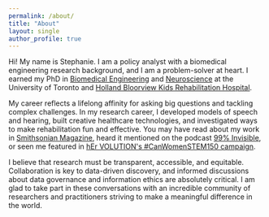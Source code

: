 ```yaml
---
permalink: /about/
title: "About"
layout: single
author_profile: true
---
```

Hi! My name is Stephanie. I am a policy analyst with a biomedical engineering research background, and I am a problem-solver at heart. I earned my PhD in [Biomedical Engineering](https://ibbme.utoronto.ca/) and [Neuroscience](http://www.neuroscience.utoronto.ca/) at the University of Toronto and [Holland Bloorview Kids Rehabilitation Hospital](https://research.hollandbloorview.ca/).

My career reflects a lifelong affinity for asking big questions and tackling complex challenges. In my research career, I  developed models of speech and hearing, built creative healthcare technologies, and investigated ways to make rehabilitation fun and effective. You may have read about my work in [Smithsonian Magazine](http://www.smithsonianmag.com/innovation/can-biomusic-offer-kids-autism-new-way-communicate-180968649/), heard it mentioned on the podcast [99% Invisible](https://99percentinvisible.org/episode/sound-and-health-hospitals/), or seen me featured in [hEr VOLUTION's #CanWomenSTEM150 campaign](https://www.hervolution.org/150-days-canadian-women-stem-week-13-wrap/).

I believe that research must be transparent, accessible, and equitable. Collaboration is key to data-driven discovery, and informed discussions about data governance and information ethics are absolutely critical. I am glad to take part in these conversations with an incredible community of researchers and practitioners striving to make a meaningful difference in the world.
